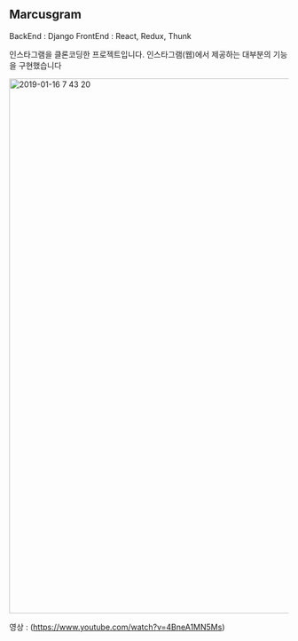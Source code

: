 ## Marcusgram

BackEnd : Django
FrontEnd : React, Redux, Thunk

인스타그램을 클론코딩한 프로젝트입니다.
인스타그램(웹)에서 제공하는 대부분의 기능을 구현했습니다

<img width="964" alt="2019-01-16 7 43 20" src="https://user-images.githubusercontent.com/20872150/51243906-169bb400-19c7-11e9-9fa0-a8b17589efde.png">

영상 : (https://www.youtube.com/watch?v=4BneA1MN5Ms)
